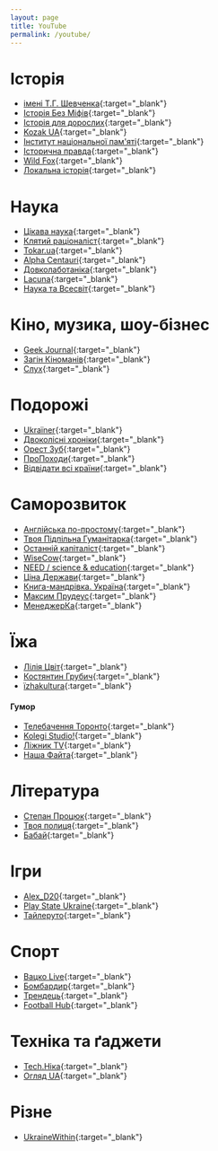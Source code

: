 ```yaml
---
layout: page
title: YouTube
permalink: /youtube/
---
```


# Історія
- [імені Т.Г. Шевченка](https://www.youtube.com/channel/UC1Q2MLy0DEswY-1ZheTcYig){:target="\_blank"}
- [Історія Без Міфів](https://www.youtube.com/c/%D0%86%D1%81%D1%82%D0%BE%D1%80%D1%96%D1%8F%D0%91%D0%B5%D0%B7%D0%9C%D1%96%D1%84%D1%96%D0%B2){:target="\_blank"}
- [Історія для дорослих](https://www.youtube.com/c/%D0%86%D1%81%D1%82%D0%BE%D1%80%D1%96%D1%8F%D0%B4%D0%BB%D1%8F%D0%B4%D0%BE%D1%80%D0%BE%D1%81%D0%BB%D0%B8%D1%85){:target="\_blank"}
- [Kozak UA](https://www.youtube.com/channel/UC9r2U5gtIN5vKixDQz3zcFg){:target="\_blank"}
- [Інститут національної пам'яті](https://www.youtube.com/c/UINPofficial){:target="\_blank"}
- [Історична правда](https://www.youtube.com/channel/UCXc--oAVPSkHprgP6ho7dvQ){:target="\_blank"}
- [Wild Fox](https://www.youtube.com/c/wildfoxfilm){:target="\_blank"}
- [Локальна історія](https://www.youtube.com/c/LOCALHISTORYua){:target="\_blank"}

# Наука
- [Цікава наука](https://www.youtube.com/channel/UCMIVE71tHEUDkuw8tPxtzSQ){:target="\_blank"}
- [Клятий раціоналіст](https://www.youtube.com/channel/UCioz7pLeEpBNrFfwHb2m-pA){:target="\_blank"}
- [Tokar.ua](https://www.youtube.com/channel/UCq6zn2sHMneKDVOHdFprf-w){:target="\_blank"}
- [Alpha Centauri](https://www.youtube.com/c/AlphaCentauriUkraine){:target="\_blank"}
- [Довколаботаніка](https://www.youtube.com/c/%D0%94%D0%BE%D0%B2%D0%BA%D0%BE%D0%BB%D0%B0%D0%B1%D0%BE%D1%82%D0%B0%D0%BD%D1%96%D0%BA%D0%B0){:target="\_blank"}
- [Lacuna](https://www.youtube.com/channel/UCbdht4E6LFjRpTDgXWnV_jg){:target="\_blank"}
- [Наука та Всесвіт](https://www.youtube.com/channel/UC9gDR8zmbMhgEULgXipm3OA){:target="\_blank"}

# Кіно, музика, шоу-бізнес
- [Geek Journal](https://www.youtube.com/c/GeekJournal){:target="\_blank"}
- [Загін Кіноманів](https://www.youtube.com/c/%D0%97%D0%B0%D0%B3%D1%96%D0%BD%D0%9A%D1%96%D0%BD%D0%BE%D0%BC%D0%B0%D0%BD%D1%96%D0%B2){:target="\_blank"}
- [Cлух](https://www.youtube.com/c/slukh-media){:target="\_blank"}

# Подорожі
- [Ukraїner](https://www.youtube.com/c/ukrainernet){:target="\_blank"}
- [Двоколісні хроніки](https://www.youtube.com/c/DvokolisniHroniky){:target="\_blank"}
- [Орест Зуб](https://www.youtube.com/channel/UCAK9Prco9PVR703mkR9TELg){:target="\_blank"}
- [ПроПоходи](https://www.youtube.com/user/propohody){:target="\_blank"}
- [Відвідати всі країни](https://www.youtube.com/c/Gotothegoal/){:target="\_blank"}

# Саморозвиток
- [Англійська по-простому](https://www.youtube.com/c/RalfVirst){:target="\_blank"}
- [Твоя Підпільна Гуманітарка](https://www.youtube.com/c/%D0%A2%D0%B2%D0%BE%D1%8F%D0%9F%D1%96%D0%B4%D0%BF%D1%96%D0%BB%D1%8C%D0%BD%D0%B0%D0%93%D1%83%D0%BC%D0%B0%D0%BD%D1%96%D1%82%D0%B0%D1%80%D0%BA%D0%B0){:target="\_blank"}
- [Останній капіталіст](https://www.youtube.com/c/%D0%9E%D1%81%D1%82%D0%B0%D0%BD%D0%BD%D1%96%D0%B9%D0%9A%D0%B0%D0%BF%D1%96%D1%82%D0%B0%D0%BB%D1%96%D1%81%D1%82){:target="\_blank"}
- [WiseCow](https://www.youtube.com/c/WiseCow){:target="\_blank"}
- [NEED / science & education](https://www.youtube.com/c/NecessaryEducation){:target="\_blank"}
- [Ціна Держави](https://www.youtube.com/c/%D0%A6%D1%96%D0%BD%D0%B0%D0%94%D0%B5%D1%80%D0%B6%D0%B0%D0%B2%D0%B8){:target="\_blank"}
- [Книга-мандрівка. Україна](https://www.youtube.com/c/%D0%9A%D0%BD%D0%B8%D0%B3%D0%B0%D0%BC%D0%B0%D0%BD%D0%B4%D1%80%D1%96%D0%B2%D0%BA%D0%B0%D0%A3%D0%BA%D1%80%D0%B0%D1%97%D0%BD%D0%B0){:target="\_blank"}
- [Максим Прудеус](https://www.youtube.com/c/maksymprudeus){:target="\_blank"}
- [МенеджерКа](https://www.youtube.com/c/ManagerkaUA){:target="\_blank"}

# Їжа
- [Лілія Цвіт](https://www.youtube.com/channel/UCa0gsGhdgrKA2dz8Axgbasg){:target="\_blank"}
- [Костянтин Грубич](https://www.youtube.com/channel/UCklsCp5pEApz0Jq7mVibR9w){:target="\_blank"}
- [їzhakultura](https://www.youtube.com/channel/UC0H6VrEGe-kl-JRarG1-0sg){:target="\_blank"}

#### Гумор
- [Телебачення Торонто](https://www.youtube.com/channel/UCF_ZiWz2Vcq1o5u5i1TT3Kw){:target="\_blank"}
- [Kolegi Studio!](https://www.youtube.com/channel/UCGwARGVTJmetRpWEk2sIMYg){:target="\_blank"}
- [Ліжник TV](https://www.youtube.com/channel/UC1nXh4FLYVoaAueFmDoYcnw){:target="\_blank"}
- [Наша Файта](https://www.youtube.com/channel/UC8vLFwQLVymJJY0a3q-kvtg){:target="\_blank"}

# Література
- [Степан Процюк](https://www.youtube.com/c/%D0%A1%D1%82%D0%B5%D0%BF%D0%B0%D0%BD%D0%9F%D1%80%D0%BE%D1%86%D1%8E%D0%BA5){:target="\_blank"}
- [Твоя полиця](https://www.youtube.com/channel/UClrBI-amIeDuV0AtuZVTS7g){:target="\_blank"}
- [Бабай](https://www.youtube.com/c/%D0%91%D0%90%D0%91%D0%90%D0%99){:target="\_blank"}

# Ігри
- [Alex_D20](https://www.youtube.com/user/RAmAntik21){:target="\_blank"}
- [Play State Ukraine](https://www.youtube.com/channel/UCG4QkyNnDrMF0oJuo_AniPA){:target="\_blank"}
- [Тайлеруто](https://www.youtube.com/c/%D0%A2%D0%B0%D0%B9%D0%BB%D0%B5%D1%80%D1%83%D1%82%D0%BE){:target="\_blank"}

# Спорт
- [Вацко Live](https://www.youtube.com/channel/UCm1HATU1Q8W12d6_p6p6FdA){:target="\_blank"}
- [Бомбардир](https://www.youtube.com/channel/UCTzmVEDQcuzma3-tGAwQXYA){:target="\_blank"}
- [Трендець](https://www.youtube.com/channel/UCsew9F3jiQssi1_sbAFkjug){:target="\_blank"}
- [Football Hub](https://www.youtube.com/channel/UCTY4zQ2wDTZk91XeKXWUk7Q){:target="\_blank"}

# Техніка та ґаджети
- [Tech.Ніка](https://www.youtube.com/user/NicolePro100){:target="\_blank"}
- [Огляд UA](https://www.youtube.com/channel/UCC1NDWUoOELGpgAaaA5wCxg){:target="\_blank"}

# Різне
- [UkraineWithin](https://www.youtube.com/c/UkraineWithin){:target="\_blank"}
